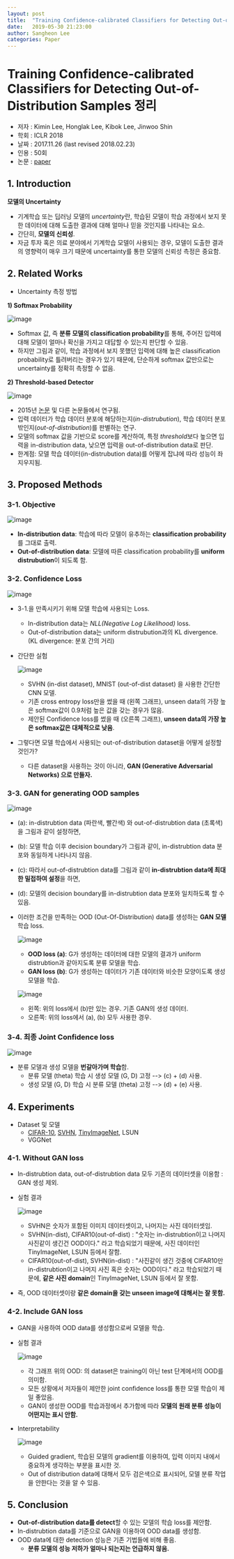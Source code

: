 ```yaml
---
layout: post
title:  "Training Confidence-calibrated Classifiers for Detecting Out-of-Distribution Samples 정리"
date:   2019-05-30 21:23:00
author: Sangheon Lee
categories: Paper
---
```


# Training Confidence-calibrated Classifiers for Detecting Out-of-Distribution Samples 정리
- 저자 : Kimin Lee, Honglak Lee, Kibok Lee, Jinwoo Shin
- 학회 : ICLR 2018
- 날짜 : 2017.11.26 (last revised 2018.02.23)
- 인용 : 50회
- 논문 : [paper](https://arxiv.org/pdf/1603.06560.pdf)

## 1. Introduction
**모델의 Uncertainty**
  - 기계학습 또는 딥러닝 모델의 *uncertainty*란, 학습된 모델이 학습 과정에서 보지 못한 데이터에 대해 도출한 결과에 대해 얼마나 믿을 것인지를 나타내는 요소.
  - 간단히, **모델의 신뢰성**.
  - 자금 투자 혹은 의료 분야에서 기계학습 모델이 사용되는 경우, 모델이 도출한 결과의 영향력이 매우 크기 때문에 uncertainty를 통한 모델의 신뢰성 측정은 중요함.

## 2. Related Works

- Uncertainty 측정 방법

**1) Softmax Probability**

  ![image](https://user-images.githubusercontent.com/26705935/58702782-b8092c80-83e1-11e9-9da6-690f58e13c26.png)

  - Softmax 값, 즉 **분류 모델의 classification probability**를 통해, 주어진 입력에 대해 모델이 얼마나 확신을 가지고 대답할 수 있는지 판단할 수 있음.
  - 하지만 그림과 같이, 학습 과정에서 보지 못했던 입력에 대해 높은 classification probability로 틀려버리는 경우가 있기 때문에, 단순하게 softmax 값만으로는 uncertainty를 정확히 측정할 수 없음.

**2) Threshold-based Detector**

  ![image](https://user-images.githubusercontent.com/26705935/58703289-27335080-83e3-11e9-9bfa-23822ca5c281.png)

  - 2015년 [논문](https://ieeexplore.ieee.org/document/7439470) 및 다른 논문들에서 연구됨.
  - 입력 데이터가 학습 데이터 분포에 해당하는지(*in-distrubution*), 학습 데이터 분포 밖인지(*out-of-distribution*)를 판별하는 연구.
  - 모델의 softmax 값을 기반으로 score를 계산하여, 특정 *threshold*보다 높으면 입력을 in-distribution data, 낮으면 입력을 out-of-distribution data로 판단.
  - 한계점: 모델 학습 데이터(in-distrubution data)를 어떻게 잡냐에 따라 성능이 좌지우지됨.

## 3. Proposed Methods
### 3-1. Objective

![image](https://user-images.githubusercontent.com/26705935/58784462-73b6a000-861e-11e9-9c26-3f9b3d3656ce.png)

- **In-distribution data**: 학습에 따라 모델이 유추하는 **classification probability**를 그대로 출력.
- **Out-of-distribution data**: 모델에 따른 classification probability를 **uniform distrubution**이 되도록 함.

### 3-2. Confidence Loss

![image](https://user-images.githubusercontent.com/26705935/58799053-30b8f480-863f-11e9-96fa-36c12fd8fc4c.png)

- 3-1.을 만족시키기 위해 모델 학습에 사용되는 Loss.
  - In-distribution data는 *NLL(Negative Log Likelihood)* loss.
  - Out-of-distribution data는 uniform distrubution과의 KL divergence. (KL divergence: 분포 간의 거리)

- 간단한 실험

  ![image](https://user-images.githubusercontent.com/26705935/58881153-8c08e680-8714-11e9-877e-908d28d1420b.png)

  - SVHN (in-dist dataset), MNIST (out-of-dist dataset) 을 사용한 간단한 CNN 모델.
  - 기존 cross entropy loss만을 썼을 때 (왼쪽 그래프), unseen data의 가장 높은 softmax값이 0.9처럼 높은 값을 갖는 경우가 많음.
  - 제안된 Confidence loss를 썼을 때 (오른쪽 그래프), **unseen data의 가장 높은 softmax값은 대체적으로 낮음**.
- 그렇다면 모델 학습에서 사용되는 out-of-distribution dataset을 어떻게 설정할 것인가?
  - 다른 dataset을 사용하는 것이 아니라, **GAN (Generative Adversarial Networks) 으로 만들자.**

### 3-3. GAN for generating OOD samples

  ![image](https://user-images.githubusercontent.com/26705935/58881050-4d732c00-8714-11e9-9220-33baf8004ecb.png)

  - (a): in-distrubtion data (파란색, 빨간색) 와 out-of-distrubtion data (초록색) 을 그림과 같이 설정하면,
  - (b): 모델 학습 이후 decision boundary가 그림과 같이, in-distrubtion data 분포와 동일하게 나타나지 않음.
  - (c): 따라서 out-of-distrubtion data를 그림과 같이 **in-distrubtion data에 최대한 밀접하여 설정**을 하면,
  - (d): 모델의 decision boundary를 in-distrubtion data 분포와 일치하도록 할 수 있음.

- 이러한 조건을 만족하는 OOD (Out-Of-Distribution) data를 생성하는 **GAN 모델** 학습 loss.

  ![image](https://user-images.githubusercontent.com/26705935/58880352-a8a41f00-8712-11e9-8db0-ed2ca05dcfe0.png)

  - **OOD loss (a)**: G가 생성하는 데이터에 대한 모델의 결과가 uniform distrubtion과 같아지도록 분류 모델을 학습.
  - **GAN loss (b)**: G가 생성하는 데이터가 기존 데이터와 비슷한 모양이도록 생성 모델을 학습.

  ![image](https://user-images.githubusercontent.com/26705935/58880622-4f88bb00-8713-11e9-8831-4cc6fcc91788.png)

  - 왼쪽: 위의 loss에서 (b)만 있는 경우. 기존 GAN의 생성 데이터.
  - 오른쪽: 위의 loss에서 (a), (b) 모두 사용한 경우.

### 3-4. 최종 Joint Confidence loss

![image](https://user-images.githubusercontent.com/26705935/58880791-b73f0600-8713-11e9-8523-188236c159f3.png)

- 분류 모델과 생성 모델을 **번갈아가며 학습**함.
  - 분류 모델 (theta) 학습 시 생성 모델 (G, D) 고정 --> (c) + (d) 사용.
  - 생성 모델 (G, D) 학습 시 분류 모델 (theta) 고정 --> (d) + (e) 사용.

## 4. Experiments
- Dataset 및 모델
  - [CIFAR-10](https://www.cs.toronto.edu/~kriz/cifar.html), [SVHN](http://ufldl.stanford.edu/housenumbers/), [TinyImageNet](https://tiny-imagenet.herokuapp.com/), LSUN
  - VGGNet

### 4-1. Without GAN loss
- In-distrubtion data, out-of-distrubtion data 모두 기존의 데이터셋을 이용함 : GAN 생성 제외.
- 실험 결과

  ![image](https://user-images.githubusercontent.com/26705935/58950713-5fafa180-87ca-11e9-8ee0-b6c61a865fd5.png)

  - SVHN은 숫자가 포함된 이미지 데이터셋이고, 나머지는 사진 데이터셋임.
  - SVHN(in-dist), CIFAR10(out-of-dist) : "숫자는 in-distrubtion이고 나머지 사진같이 생긴건 OOD이다." 라고 학습되었기 때문에, 사진 데이터인 TinyImageNet, LSUN 등에서 잘함.
  - CIFAR10(out-of-dist), SVHN(in-dist) : "사진같이 생긴 것중에 CIFAR10만 in-distrubtion이고 나머지 사진 혹은 숫자는 OOD이다." 라고 학습되었기 때문에, **같은 사진 domain**인 TinyImageNet, LSUN 등에서 잘 못함.

- 즉, OOD 데이터셋이랑 **같은 domain을 갖는 unseen image에 대해서는 잘 못함.**

### 4-2. Include GAN loss
- GAN을 사용하여 OOD data를 생성함으로써 모델을 학습.
- 실험 결과

  ![image](https://user-images.githubusercontent.com/26705935/59179288-87bd4d00-8b9c-11e9-86a5-42bee4a49c87.png)

  - 각 그래프 위의 OOD: 의 dataset은 training이 아닌 test 단계에서의 OOD를 의미함.
  - 모든 상황에서 저자들이 제안한 joint confidence loss를 통한 모델 학습이 제일 좋았음.
  - GAN이 생성한 OOD를 학습과정에서 추가함에 따라 **모델의 원래 분류 성능이 어떤지는 표시 안함.**

- Interpretability

  ![image](https://user-images.githubusercontent.com/26705935/59179484-1b8f1900-8b9d-11e9-87b9-6dfba9deb431.png)

  - Guided gradient, 학습된 모델의 gradient를 이용하여, 입력 이미지 내에서 중요하게 생각하는 부분을 표시한 것.
  - Out of distribution data에 대해서 모두 검은색으로 표시되어, 모델 분류 작업을 안한다는 것을 알 수 있음.

## 5. Conclusion
- **Out-of-distribution data를 detect**할 수 있는 모델의 학습 loss를 제안함.
- In-distrubtion data를 기준으로 GAN을 이용하여 OOD data를 생성함.
- OOD data에 대한 detection 성능은 기존 기법들에 비해 좋음.
  - **분류 모델의 성능 저하가 얼마나 되는지는 언급하지 않음.**
